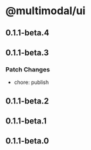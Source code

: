 # @multimodal/ui

## 0.1.1-beta.4

## 0.1.1-beta.3

### Patch Changes

- chore: publish

## 0.1.1-beta.2

## 0.1.1-beta.1

## 0.1.1-beta.0
